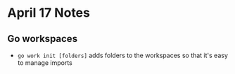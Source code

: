 # April 17 Notes

## Go workspaces

- `go work init [folders]` adds folders to the workspaces so that it's easy to manage imports
